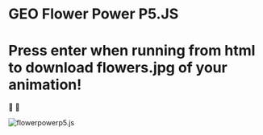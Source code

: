 # GEO Flower Power P5.JS

# Press enter when running from html to download flowers.jpg of your animation!
:sunflower: :bouquet:

![flowerpowerp5.js](assets/flowers.gif)